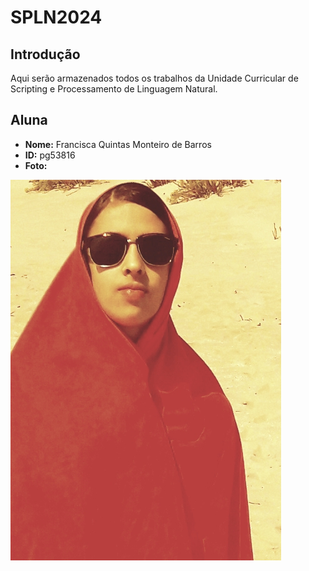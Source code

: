 # SPLN2024

## Introdução
Aqui serão armazenados todos os trabalhos da Unidade Curricular de Scripting e Processamento de Linguagem Natural.

## Aluna

- **Nome:** Francisca Quintas Monteiro de Barros
- **ID:** pg53816
- **Foto:** 

![Foto bueda fixe](foto.jpeg)